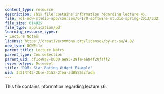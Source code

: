 ```yaml
---
content_type: resource
description: This file contains information regarding lecture 46.
file: /ol-ocw-studio-app/courses/6-170-software-studio-spring-2013/3d214f422bce315227ea5d05853cfada_MIT6_170S13_46-dom-stars.pdf
file_size: 614025
file_type: application/pdf
learning_resource_types:
- Lecture Notes
license: https://creativecommons.org/licenses/by-nc-sa/4.0/
ocw_type: OCWFile
parent_title: Lecture Notes
parent_type: CourseSection
parent_uid: cf1ce8a7-b030-ae95-29fe-ab84f20f3ff2
resourcetype: Document
title: 'DOM: Star Rating Widget Example'
uid: 3d214f42-2bce-3152-27ea-5d05853cfada
---
```

This file contains information regarding lecture 46.